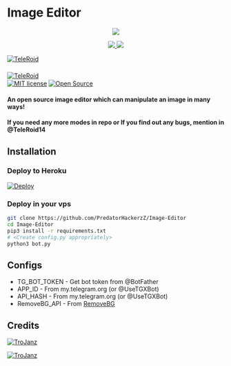 # Image Editor

<p align="center">
  <a href="https://www.python.org">
    <img src="http://ForTheBadge.com/images/badges/made-with-python.svg">

  </a>
</p>
<p align="center">
  <a href="https://github.com/PredatorHackerzZ/Image-Editor/stargazers">
    <img src="https://img.shields.io/github/stars/PredatorHackerzZ/Image-Editor?style=social">

  </a>
  
  <a href="https://github.com/PredatorHackerzZ/Image-Editor/fork">
    <img src="https://img.shields.io/github/forks/PredatorHackerzZ/Image-Editor?label=Fork&style=social">

  </a>  
</p>

[![TeleRoid](https://img.shields.io/badge/TeleRoid-Channel-orange?style=for-the-badge&logo=telegram)](https://telegram.dog/TeleRoidGroup)  
ㅤㅤㅤㅤㅤㅤㅤ  
[![TeleRoid](https://img.shields.io/badge/TeleRoid-Support-red?style=for-the-badge&logo=telegram)](https://telegram.dog/TeleRoid14)
ㅤㅤㅤㅤㅤㅤㅤ  
[![MIT license](https://img.shields.io/badge/License-MIT-blue?style=flat)](https://github.com/PredatorHackerzZ/Image-Editor/blob/main/COPYING)  [![Open Source](https://badges.frapsoft.com/os/v2/open-source.svg?v=103)](https://github.com/PredatorHackerzZ/Image-Editor)





#### An open source image editor which can manipulate an image in many ways!
#### If you need any more modes in repo or If you find out any bugs, mention in @TeleRoid14

## Installation

### Deploy to Heroku
[![Deploy](https://www.herokucdn.com/deploy/button.svg)](https://heroku.com/deploy?template=https://github.com/PredatorHackerzZ/Image-Editor)

### Deploy in your vps
```sh
git clone https://github.com/PredatorHackerzZ/Image-Editor
cd Image-Editor
pip3 install -r requirements.txt
# <Create config.py appropriately>
python3 bot.py
```

## Configs

* TG_BOT_TOKEN  - Get bot token from @BotFather
* APP_ID        - From my.telegram.org (or @UseTGXBot)
* API_HASH      - From my.telegram.org (or @UseTGXBot)
* RemoveBG_API  - From [RemoveBG](https://www.remove.bg/b/background-removal-api)

## Credits

[![TroJanz](https://img.shields.io/badge/Stack_Overflow-FE7A16?style=for-the-badge&logo=stack-overflow&logoColor=white)](https://stackoverflow.com/)

[![TroJanz](https://img.shields.io/badge/Pyrogram%20-%23F37626.svg?&style=for-the-badge&logo=telegram&logoColor=white)](https://github.com/pyrogram/pyrogram)
